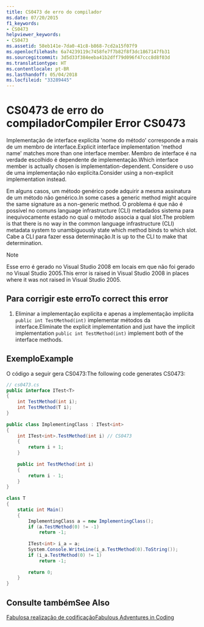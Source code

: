 ```yaml
---
title: CS0473 de erro do compilador
ms.date: 07/20/2015
f1_keywords:
- CS0473
helpviewer_keywords:
- CS0473
ms.assetid: 58eb141e-7da0-41c8-b868-7cd2a15f07f9
ms.openlocfilehash: 6a74239119c7458fe7f7b82f8f3dc1867147fb31
ms.sourcegitcommit: 3d5d33f384eeba41b2dff79d096f47ccc8d8f03d
ms.translationtype: HT
ms.contentlocale: pt-BR
ms.lasthandoff: 05/04/2018
ms.locfileid: "33289445"
---
```

# <a name="compiler-error-cs0473"></a><span data-ttu-id="f6546-102">CS0473 de erro do compilador</span><span class="sxs-lookup"><span data-stu-id="f6546-102">Compiler Error CS0473</span></span>
<span data-ttu-id="f6546-103">Implementação de interface explícita 'nome do método' corresponde a mais de um membro de interface.</span><span class="sxs-lookup"><span data-stu-id="f6546-103">Explicit interface implementation 'method name' matches more than one interface member.</span></span> <span data-ttu-id="f6546-104">Membro de interface é na verdade escolhido é dependente de implementação.</span><span class="sxs-lookup"><span data-stu-id="f6546-104">Which interface member is actually chosen is implementation-dependent.</span></span> <span data-ttu-id="f6546-105">Considere o uso de uma implementação não explícita.</span><span class="sxs-lookup"><span data-stu-id="f6546-105">Consider using a non-explicit implementation instead.</span></span>  
  
 <span data-ttu-id="f6546-106">Em alguns casos, um método genérico pode adquirir a mesma assinatura de um método não genérico.</span><span class="sxs-lookup"><span data-stu-id="f6546-106">In some cases a generic method might acquire the same signature as a non-generic method.</span></span> <span data-ttu-id="f6546-107">O problema é que não é possível no comuns language infrastructure (CLI) metadados sistema para inequivocamente estado no qual o método associa a qual slot.</span><span class="sxs-lookup"><span data-stu-id="f6546-107">The problem is that there is no way in the common language infrastructure (CLI) metadata system to unambiguously state which method binds to which slot.</span></span> <span data-ttu-id="f6546-108">Cabe a CLI para fazer essa determinação.</span><span class="sxs-lookup"><span data-stu-id="f6546-108">It is up to the CLI to make that determination.</span></span>  
  
> [!NOTE]
>  <span data-ttu-id="f6546-109">Esse erro é gerado no Visual Studio 2008 em locais em que não foi gerado no Visual Studio 2005.</span><span class="sxs-lookup"><span data-stu-id="f6546-109">This error is raised in Visual Studio 2008 in places where it was not raised in Visual Studio 2005.</span></span>  
  
## <a name="to-correct-this-error"></a><span data-ttu-id="f6546-110">Para corrigir este erro</span><span class="sxs-lookup"><span data-stu-id="f6546-110">To correct this error</span></span>  
  
1.  <span data-ttu-id="f6546-111">Eliminar a implementação explícita e apenas a implementação implícita `public int TestMethod(int)` implementar métodos da interface.</span><span class="sxs-lookup"><span data-stu-id="f6546-111">Eliminate the explicit implementation and just have the implicit implementation `public int TestMethod(int)` implement both of the interface methods.</span></span>  
  
## <a name="example"></a><span data-ttu-id="f6546-112">Exemplo</span><span class="sxs-lookup"><span data-stu-id="f6546-112">Example</span></span>  
 <span data-ttu-id="f6546-113">O código a seguir gera CS0473:</span><span class="sxs-lookup"><span data-stu-id="f6546-113">The following code generates CS0473:</span></span>  
  
```csharp  
// cs0473.cs  
public interface ITest<T>  
{  
    int TestMethod(int i);  
    int TestMethod(T i);  
}  
  
public class ImplementingClass : ITest<int>  
{  
    int ITest<int>.TestMethod(int i) // CS0473  
    {  
        return i + 1;  
    }  
  
    public int TestMethod(int i)  
    {  
        return i - 1;  
    }  
}  
  
class T  
{  
    static int Main()  
    {  
        ImplementingClass a = new ImplementingClass();  
        if (a.TestMethod(0) != -1)  
            return -1;  
  
        ITest<int> i_a = a;  
        System.Console.WriteLine(i_a.TestMethod(0).ToString());  
        if (i_a.TestMethod(0) != 1)  
            return -1;  
  
        return 0;  
    }  
}  
```  
  
## <a name="see-also"></a><span data-ttu-id="f6546-114">Consulte também</span><span class="sxs-lookup"><span data-stu-id="f6546-114">See Also</span></span>  
 [<span data-ttu-id="f6546-115">Fabulosa realização de codificação</span><span class="sxs-lookup"><span data-stu-id="f6546-115">Fabulous Adventures in Coding</span></span>](http://blogs.msdn.com/ericlippert/archive/2006/04/06/570126.aspx)
